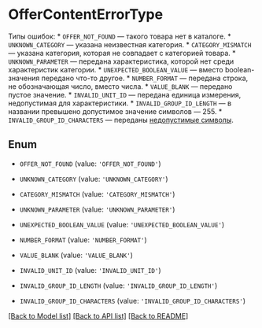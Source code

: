 # OfferContentErrorType

Типы ошибок:  * `OFFER_NOT_FOUND` — такого товара нет в каталоге. * `UNKNOWN_CATEGORY` — указана неизвестная категория. * `CATEGORY_MISMATCH` — указана категория, которая не совпадает с категорией товара. * `UNKNOWN_PARAMETER` — передана характеристика, которой нет среди характеристик категории. * `UNEXPECTED_BOOLEAN_VALUE` — вместо boolean-значения передано что-то другое. * `NUMBER_FORMAT` — передана строка, не обозначающая число, вместо числа. * `VALUE_BLANK` — передано пустое значение. * `INVALID_UNIT_ID` — передана единица измерения, недопустимая для характеристики. * `INVALID_GROUP_ID_LENGTH` — в названии превышено допустимое значение символов — 255. * `INVALID_GROUP_ID_CHARACTERS` — переданы [недопустимые символы](*ascii-code). 

## Enum

* `OFFER_NOT_FOUND` (value: `'OFFER_NOT_FOUND'`)

* `UNKNOWN_CATEGORY` (value: `'UNKNOWN_CATEGORY'`)

* `CATEGORY_MISMATCH` (value: `'CATEGORY_MISMATCH'`)

* `UNKNOWN_PARAMETER` (value: `'UNKNOWN_PARAMETER'`)

* `UNEXPECTED_BOOLEAN_VALUE` (value: `'UNEXPECTED_BOOLEAN_VALUE'`)

* `NUMBER_FORMAT` (value: `'NUMBER_FORMAT'`)

* `VALUE_BLANK` (value: `'VALUE_BLANK'`)

* `INVALID_UNIT_ID` (value: `'INVALID_UNIT_ID'`)

* `INVALID_GROUP_ID_LENGTH` (value: `'INVALID_GROUP_ID_LENGTH'`)

* `INVALID_GROUP_ID_CHARACTERS` (value: `'INVALID_GROUP_ID_CHARACTERS'`)

[[Back to Model list]](../README.md#documentation-for-models) [[Back to API list]](../README.md#documentation-for-api-endpoints) [[Back to README]](../README.md)


